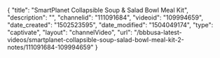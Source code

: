 {
    "title": "SmartPlanet Collapsible Soup &amp; Salad Bowl Meal Kit",
    "description": "",
    "channelid": "111091684",
    "videoid": "109994659",
    "date_created": "1502523595",
    "date_modified": "1504049174",
    "type": "captivate",
    "layout": "channelVideo",
    "url": "\/bbbusa-latest-videos\/smartplanet-collapsible-soup-salad-bowl-meal-kit-2-notes\/111091684-109994659"
}